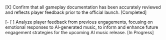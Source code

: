 [X] Confirm that all gameplay documentation has been accurately reviewed and reflects player feedback prior to the official launch. [Completed]

[- [ ] Analyze player feedback from previous engagements, focusing on emotional responses to AI-generated music, to inform and enhance future engagement strategies for the upcoming AI music release. [In Progress]